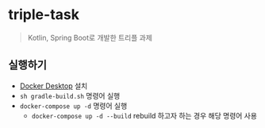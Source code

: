 # triple-task
> Kotlin, Spring Boot로 개발한 트리플 과제

## 실행하기
- [Docker Desktop](https://www.docker.com/products/docker-desktop/) 설치
- ```sh gradle-build.sh``` 명령어 실행
- ```docker-compose up -d``` 명령어 실행
    - ```docker-compose up -d --build``` rebuild 하고자 하는 경우 해당 명령어 사용